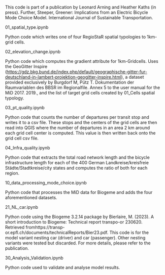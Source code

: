 This code is part of a publication by Leonard Arning and Heather Kaths (in press). Further, Steeper, Greener: Implications from an Electric Bicycle Mode Choice Model. International Journal of Sustainable Transportation.

01_spatial_type.ipynb

Python code which writes one of four RegioStaR spatial typologies to 1km-grid cells.

02_elevation_change.ipynb

Python code which computes the gradient attribute for 1km-Gridcells. Uses the GeoGitter Inspire (https://gdz.bkg.bund.de/index.php/default/geographische-gitter-fur-deutschland-in-lambert-projektion-geogitter-inspire.html), a dataset provided exclusively by Burgdorf M, Pütz T. Dokumentation der Raumvariablen des BBSR im Regionalfile. Annex 5 to the user manual for the MiD 2017. 2019., and the list of target grid cells created by 01_Cells spatial typology.

03_pt_quality.ipynb

Python code that counts the number of departures per transit stop and writes it to a csv file. These stops and the centers of the grid cells are then read into QGIS where the number of departures in an area 2 km around each grid cell center is computed. This value is then written back onto the grid cell csv file.

04_Infra_quality.ipynb

Python code that extracts the total road network length and the bicycle infrastructure length for each of the 400 German Landkreise/kreisfreie Städte/Stadtkreise/city states and computes the ratio of both for each region.

10_data_processing_mode_choice.ipynb

Python code that processes the MiD data for Biogeme and adds the four aforementioned datasets.

21_NL_car.ipynb

Python code using the Biogeme 3.2.14 package by Bierlaire, M. (2023). A short introduction to Biogeme: Technical report transpo-or 230620. Retrieved fromhttps://transp-or.epfl.ch/documents/technicalReports/Bier23.pdf. This code is for the model variant nesting car (driver) and car (passenger). Other nesting variants were tested but discarded. For more details, please refer to the publication.

30_Analysis_Validation.ipynb

Python code used to validate and analyse model results.
